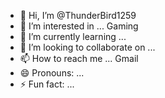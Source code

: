 - 👋 Hi, I’m @ThunderBird1259
- 👀 I’m interested in ... Gaming
- 🌱 I’m currently learning ...
- 💞️ I’m looking to collaborate on ...
- 📫 How to reach me ... Gmail
- 😄 Pronouns: ...
- ⚡ Fun fact: ...

<!---
ThunderBird1259/ThunderBird1259 is a ✨ special ✨ repository because its `README.md` (this file) appears on your GitHub profile.
You can click the Preview link to take a look at your changes.
--->
